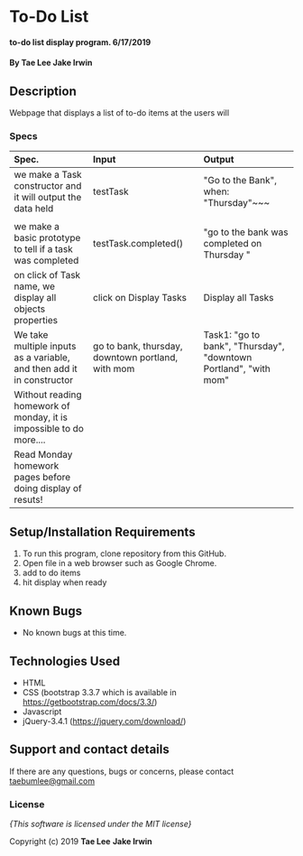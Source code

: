 # To-Do List

#### to-do list display program. 6/17/2019

#### By **Tae Lee** **Jake Irwin**

## Description

Webpage that displays a list of to-do items at the users will

### Specs
| Spec.                                                                    | Input                       | Output                                           |
| :----------------------------------------------------------------------- | :-------------------------- | :----------------------------------------------- |
| we make a Task constructor and it will output the data held              | testTask                    | "Go to the Bank", when: "Thursday"~~~            |
|                                                                          |                             |                                                  |
| we make a basic prototype to tell if a task was completed                | testTask.completed()        | "go to the bank was completed on Thursday "      |
| on click of Task name, we display all objects properties                 | click on Display Tasks      | Display all Tasks                                |
| We take multiple inputs as a variable, and then add it in constructor    | go to bank, thursday, downtown portland, with mom| Task1: "go to bank", "Thursday", "downtown Portland", "with mom"|
| Without reading homework of monday, it is impossible to do more....      |              
| Read Monday homework pages before doing display of resuts!               |  

## Setup/Installation Requirements

1. To run this program, clone repository from this GitHub.
2. Open file in a web browser such as Google Chrome.
3. add to do items
4. hit display when ready

## Known Bugs
* No known bugs at this time.

## Technologies Used
  * HTML
  * CSS (bootstrap 3.3.7 which is available in https://getbootstrap.com/docs/3.3/)
  * Javascript
  * jQuery-3.4.1 (https://jquery.com/download/)

## Support and contact details

If there are any questions, bugs or concerns, please contact taebumlee@gmail.com

### License

*{This software is licensed under the MIT license}*

Copyright (c) 2019 **Tae Lee** **Jake Irwin**
